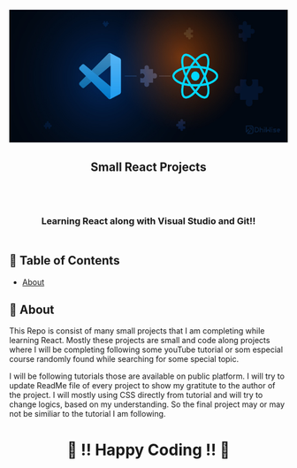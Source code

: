 <p align="center">
  <a href="" rel="noopener">
 <img width=700px height=240px src="https://github.com/Shweta-MG/smallReactProjects/blob/readme/VS%20n%20React.jpg" alt="React n VS Image"></a>
</p>

<h2 align="center">Small React Projects</h2>

<br> 
<br> 
<h3 align="center"> Learning React along with Visual  Studio and Git!!

<br> 
<br> 
</h3>

## 📝 Table of Contents

- [About](#about)

## 🧐 About <a name = "about"></a>

This Repo is consist of many small projects that I am completing while learning React. Mostly these projects are small and code along projects where I will be completing following some youTube tutorial or som especial course randomly found while searching for some special topic. <br> 

I will be following tutorials those are available on public platform. I will try to update ReadMe file of every project to show my gratitute to the author of the project. I will mostly using CSS directly from tutorial and will try to change logics, based on my understanding. So the final project may or may not be similiar to the tutorial I am following.





<h1 align="center">🎈 !! Happy Coding !! 🎈</h1>

